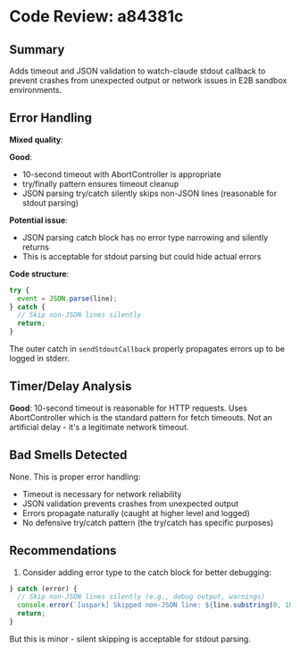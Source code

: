 # Code Review: a84381c

## Summary
Adds timeout and JSON validation to watch-claude stdout callback to prevent crashes from unexpected output or network issues in E2B sandbox environments.

## Error Handling
**Mixed quality**:

**Good**:
- 10-second timeout with AbortController is appropriate
- try/finally pattern ensures timeout cleanup
- JSON parsing try/catch silently skips non-JSON lines (reasonable for stdout parsing)

**Potential issue**:
- JSON parsing catch block has no error type narrowing and silently returns
- This is acceptable for stdout parsing but could hide actual errors

**Code structure**:
```typescript
try {
  event = JSON.parse(line);
} catch {
  // Skip non-JSON lines silently
  return;
}
```

The outer catch in `sendStdoutCallback` properly propagates errors up to be logged in stderr.

## Timer/Delay Analysis
**Good**: 10-second timeout is reasonable for HTTP requests. Uses AbortController which is the standard pattern for fetch timeouts. Not an artificial delay - it's a legitimate network timeout.

## Bad Smells Detected
None. This is proper error handling:
- Timeout is necessary for network reliability
- JSON validation prevents crashes from unexpected output
- Errors propagate naturally (caught at higher level and logged)
- No defensive try/catch pattern (the try/catch has specific purposes)

## Recommendations
1. Consider adding error type to the catch block for better debugging:
```typescript
} catch (error) {
  // Skip non-JSON lines silently (e.g., debug output, warnings)
  console.error(`[uspark] Skipped non-JSON line: ${line.substring(0, 100)}`);
  return;
}
```
But this is minor - silent skipping is acceptable for stdout parsing.
